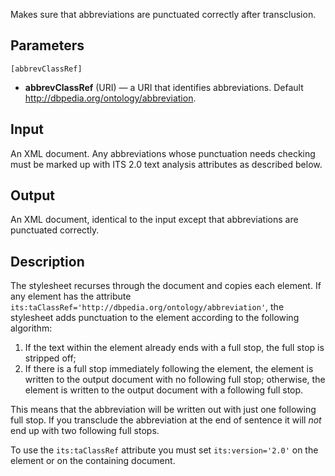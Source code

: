 Makes sure that abbreviations are punctuated correctly after transclusion.

## Parameters

`[abbrevClassRef]`

* **abbrevClassRef** (URI) — a URI that identifies abbreviations. Default http://dbpedia.org/ontology/abbreviation.

## Input

An XML document. Any abbreviations whose punctuation needs checking must be marked up with ITS 2.0 text analysis attributes as described below.

## Output

An XML document, identical to the input except that abbreviations are punctuated correctly.

## Description

The stylesheet recurses through the document and copies each element. If any element has the attribute `its:taClassRef='http://dbpedia.org/ontology/abbreviation'`, the stylesheet adds punctuation to the element according to the following algorithm:

1. If the text within the element already ends with a full stop, the full stop is stripped off;
2. If there is a full stop immediately following the element, the element is written to the output document with no following full stop; otherwise, the element is written to the output document with a following full stop.

This means that the abbreviation will be written out with just one following full stop. If you transclude the abbreviation at the end of sentence it will _not_ end up with two following full stops.

To use the `its:taClassRef` attribute you must set `its:version='2.0'` on the element or on the containing document.
